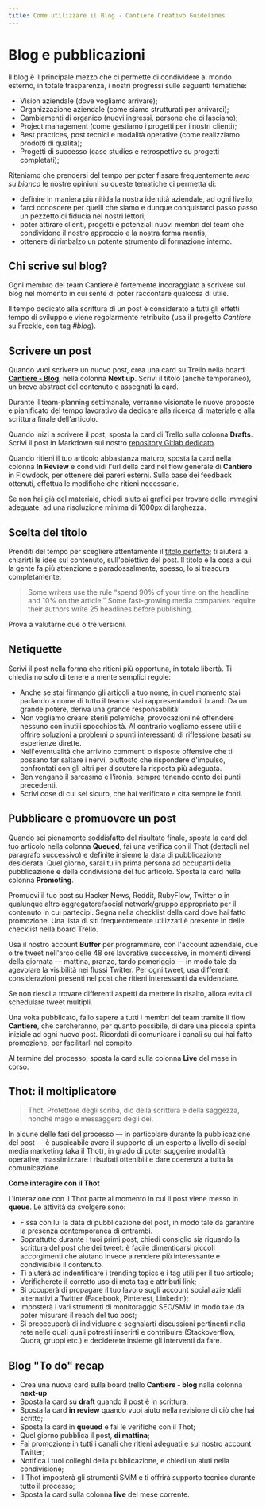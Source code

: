 ```yaml
---
title: Come utilizzare il Blog - Cantiere Creativo Guidelines
---
```

# Blog e pubblicazioni

Il blog è il principale mezzo che ci permette di condividere al mondo esterno, in totale trasparenza, i nostri progressi sulle seguenti tematiche:

* Vision aziendale (dove vogliamo arrivare);
* Organizzazione aziendale (come siamo strutturati per arrivarci);
* Cambiamenti di organico (nuovi ingressi, persone che ci lasciano);
* Project management (come gestiamo i progetti per i nostri clienti);
* Best practices, post tecnici e modalità operative (come realizziamo prodotti di qualità);
* Progetti di successo (case studies e retrospettive su progetti completati);

Riteniamo che prendersi del tempo per poter fissare frequentemente *nero su bianco* le nostre opinioni su queste tematiche ci permetta di:

* definire in maniera più nitida la nostra identità aziendale, ad ogni livello;
* farci conoscere per quelli che siamo e dunque conquistarci passo passo un pezzetto di fiducia nei nostri lettori;
* poter attirare clienti, progetti e potenziali nuovi membri del team che condividono il nostro approccio e la nostra forma mentis;
* ottenere di rimbalzo un potente strumento di formazione interno.

## Chi scrive sul blog?

Ogni membro del team Cantiere è fortemente incoraggiato a scrivere sul blog nel momento in cui sente di poter raccontare qualcosa di utile.

Il tempo dedicato alla scrittura di un post è considerato a tutti gli effetti tempo di sviluppo e viene regolarmente retribuito (usa il progetto *Cantiere* su Freckle, con tag *#blog*).

## Scrivere un post

Quando vuoi scrivere un nuovo post, crea una card su Trello nella board **[Cantiere - Blog](https://trello.com/b/8dstIWbT/cantiere-blog)**, nella colonna **Next up**. Scrivi il titolo (anche temporaneo), un breve abstract del contenuto e assegnati la card.

Durante il team-planning settimanale, verranno visionate le nuove proposte e pianificato del tempo lavorativo da dedicare alla ricerca di materiale e alla scrittura finale dell'articolo.

Quando inizi a scrivere il post, sposta la card di Trello sulla colonna **Drafts**. Scrivi il post in Markdown sul nostro [repository Gitlab dedicato](http://).

Quando ritieni il tuo articolo abbastanza maturo, sposta la card nella colonna **In Review** e condividi l'url della card nel flow generale di __Cantiere__ in Flowdock, per ottenere dei pareri esterni. Sulla base dei feedback ottenuti, effettua le modifiche che ritieni necessarie.

Se non hai già del materiale, chiedi aiuto ai grafici per trovare delle immagini adeguate, ad una risoluzione minima di 1000px di larghezza.

## Scelta del titolo

Prenditi del tempo per scegliere attentamente il [titolo perfetto](http://www.copyblogger.com/magnetic-headlines/); ti aiuterà a chiarirti le idee sul contenuto, sull'obiettivo del post. Il titolo è la cosa a cui la gente fa più attenzione e paradossalmente, spesso, lo si trascura completamente.

> Some writers use the rule “spend 90% of your time on the headline and 10% on the article.” Some fast-growing media companies require their authors write 25 headlines before publishing.

Prova a valutarne due o tre versioni.

## Netiquette

Scrivi il post nella forma che ritieni più opportuna, in totale libertà. Ti chiediamo solo di tenere a mente semplici regole:

* Anche se stai firmando gli articoli a tuo nome, in quel momento stai parlando a nome di tutto il team e stai rappresentando il brand. Da un grande potere, deriva una grande responsabilità!
* Non vogliamo creare sterili polemiche, provocazioni nè offendere nessuno con inutili spocchiosità. Al contrario vogliamo essere utili e offrire soluzioni a problemi o spunti interessanti di riflessione basati su esperienze dirette.
* Nell'eventualità che arrivino commenti o risposte offensive che ti possano far saltare i nervi, piuttosto che rispondere d'impulso, confrontati con gli altri per discutere la risposta più adeguata.
* Ben vengano il sarcasmo e l'ironia, sempre tenendo conto dei punti precedenti.
* Scrivi cose di cui sei sicuro, che hai verificato e cita sempre le fonti.

## Pubblicare e promuovere un post

Quando sei pienamente soddisfatto del risultato finale, sposta la card del tuo articolo nella colonna **Queued**, fai una verifica con il Thot (dettagli nel paragrafo successivo) e definite insieme la data di pubblicazione desiderata. Quel giorno, sarai tu in prima persona ad occuparti della pubblicazione e della condivisione del tuo articolo. Sposta la card nella colonna **Promoting**.

Promuovi il tuo post su Hacker News, Reddit, RubyFlow, Twitter o in qualunque altro aggregatore/social network/gruppo appropriato per il contenuto in cui partecipi. Segna nella checklist della card dove hai fatto promozione.
Una lista di siti frequentemente utilizzati è presente in delle checklist nella board Trello.

Usa il nostro account **Buffer** per programmare, con l'account aziendale, due o tre tweet nell'arco delle 48 ore lavorative successive, in momenti diversi della giornata — mattina, pranzo, tardo pomeriggio — in modo tale da agevolare la visibilità nei flussi Twitter. Per ogni tweet, usa differenti considerazioni presenti nel post che ritieni interessanti da evidenziare.

Se non riesci a trovare differenti aspetti da mettere in risalto, allora evita di schedulare tweet multipli.

Una volta pubblicato, fallo sapere a tutti i membri del team tramite il flow **Cantiere**, che cercheranno, per quanto possibile, di dare una piccola spinta iniziale ad ogni nuovo post. Ricordati di comunicare i canali su cui hai fatto promozione, per facilitarli nel compito.

Al termine del processo, sposta la card sulla colonna **Live** del mese in corso.

## Thot: il moltiplicatore

> Thot: Protettore degli scriba, dio della scrittura e della saggezza, nonché mago e messaggero degli dei.

In alcune delle fasi del processo — in particolare durante la pubblicazione del post — è auspicabile avere il supporto di un esperto a livello di social-media marketing (aka il Thot), in grado di poter suggerire modalità operative, massimizzare i risultati ottenibili e dare coerenza a tutta la comunicazione.

**Come interagire con il Thot**

L'interazione con il Thot parte al momento in cui il post viene messo in **queue**. Le attività da svolgere sono:

* Fissa con lui la data di pubblicazione del post, in modo tale da  garantire la presenza contemporanea di entrambi.
* Soprattutto durante i tuoi primi post, chiedi consiglio sia riguardo la scrittura del post che dei tweet: è facile dimenticarsi piccoli accorgimenti che aiutano invece a rendere più interessante e condivisibile il contenuto.
* Ti aiuterà ad indentificare i trending topics e i tag utili per il tuo articolo;
* Verificherete il corretto uso di meta tag e attributi link;
* Si occuperà di propagare il tuo lavoro sugli account social aziendali alternativi a Twitter (Facebook, Pinterest, Linkedin);
* Imposterà i vari strumenti di monitoraggio SEO/SMM in modo tale da poter misurare il reach del tuo post;
* Si preoccuperà di individuare e segnalarti discussioni pertinenti nella rete nelle quali quali potresti inserirti e contribuire (Stackoverflow, Quora, gruppi etc.) e deciderete insieme gli interventi da fare.

## Blog "To do" recap

* Crea una nuova card sulla board trello **Cantiere - blog** nalla colonna **next-up**
* Sposta la card su **draft** quando il post è in scrittura;
* Sposta la card **in review** quando vuoi aiuto nella revisione di ciò che hai scritto;
* Sposta la card in **queued** e fai le verifiche con il Thot;
* Quel giorno pubblica il post, **di mattina**;
* Fai promozione in tutti i canali che ritieni adeguati e sul nostro account Twitter;
* Notifica i tuoi colleghi della pubblicazione, e chiedi un aiuti nella condivisione;
* Il Thot imposterà gli strumenti SMM e ti offrirà supporto tecnico durante tutto il processo;
* Sposta la card sulla colonna **live** del mese corrente.
